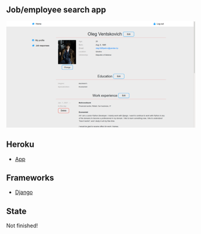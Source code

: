 ## Job/employee search app


![just a picture](https://github.com/oleg1995petrov/gimmejob/blob/master/logo.png)

## Heroku 
- [App]


## Frameworks
- [Django]


## State
Not finished!

[App]:https://gimmejob.herokuapp.com/
[Django]:https://www.djangoproject.com/
